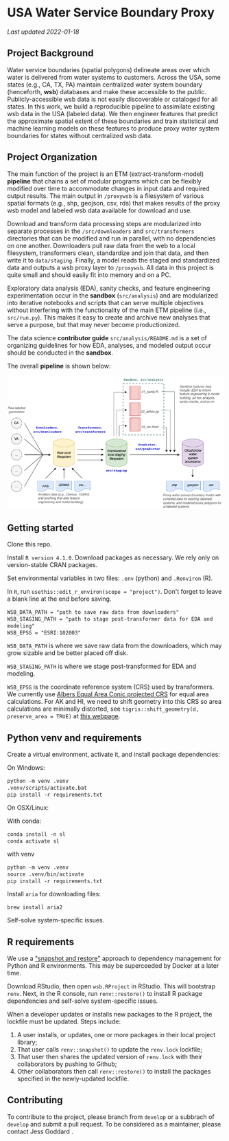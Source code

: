 # USA Water Service Boundary Proxy 

_Last updated 2022-01-18_  

## Project Background  

Water service boundaries (spatial polygons) delineate areas over which water is delivered from water systems to customers. Across the USA, some states (e.g., CA, TX, PA) maintain centralized water system boundary (henceforth, **wsb**) databases and make these accessible to the public. Publicly-accessible wsb data is not easily discoverable or cataloged for all states. In this work, we build a reproducible pipeline to assimilate existing wsb data in the USA (labeled data). We then engineer features that predict the approximate spatial extent of these boundaries and train statistical and machine learning models on these features to produce proxy water system boundaries for states without centralized wsb data.  

## Project Organization

The main function of the project is an ETM (extract-transform-model) **pipeline** that chains a set of modular programs which can be flexibly modified over time to accommodate changes in input data and required output results. The main output in `/proxywsb` is a filesystem of various spatial formats (e.g., shp, geojson, csv, rds) that makes results of the proxy wsb model and labeled wsb data available for download and use. 

Download and transform data processing steps are modularized into separate processes in the `/src/downloaders` and `src/transformers` directories that can be modified and run in parallel, with no dependencies on one another. Downloaders pull raw data from the web to a local filesystem, transformers clean, standardize and join that data, and then write it to `data/staging`. Finally, a model reads the staged and standardized data and outputs a wsb proxy layer to `/proxywsb`. All data in this project is quite small and should easily fit into memory and on a PC.   

Exploratory data analysis (EDA), sanity checks, and feature engineering experimentation occur in the **sandbox** (`src/analysis`) and are modularized into iterative notebooks and scripts that can serve multiple objectives without interfering with the functionality of the main ETM pipeline (i.e., `src/run.py`). This makes it easy to create and archive new analyses that serve a purpose, but that may never become productionized.  

The data science **contributor guide** `src/analysis/README.md` is a set of organizing guidelines for how EDA, analyses, and modeled output occur should be conducted in the **sandbox**.  

The overall **pipeline** is shown below:  

![](etc/diagram.png) 


## Getting started

Clone this repo.  

Install `R version 4.1.0`. Download packages as necessary. We rely only on version-stable CRAN packages. 

Set environmental variables in two files: `.env` (python) and `.Renviron` (R).  

In `R`, run `usethis::edit_r_environ(scope = "project")`. Don't forget to leave a blank line at the end before saving.  

```
WSB_DATA_PATH = "path to save raw data from downloaders"
WSB_STAGING_PATH = "path to stage post-transformer data for EDA and modeling"
WSB_EPSG = "ESRI:102003"
```

`WSB_DATA_PATH` is where we save raw data from the downloaders, which may grow sizable and be better placed off disk.  

`WSB_STAGING_PATH` is where we stage post-transformed for EDA and modeling.  

`WSB_EPSG` is the coordinate reference system (CRS) used by transformers. We currently use [Albers Equal Area Conic projected CRS](https://epsg.io/102003) for equal area calculations. For AK and HI, we need to shift geometry into this CRS so area calculations are minimally distorted, see `tigris::shift_geometry(d, preserve_area = TRUE)` at [this webpage](https://walker-data.com/census-r/census-geographic-data-and-applications-in-r.html#shifting-and-rescaling-geometry-for-national-us-mapping). 


## Python venv and requirements

Create a virtual environment, activate it, and install package dependencies:  

On Windows:  

```
python -m venv .venv
.venv/scripts/activate.bat
pip install -r requirements.txt
```

On OSX/Linux:  

With conda:
```
conda install -n sl
conda activate sl
```

with venv
```
python -m venv .venv
source .venv/bin/activate
pip install -r requirements.txt
```

Install `aria` for downloading files:  

```
brew install aria2
```

Self-solve system-specific issues.  


## R requirements

We use a ["snapshot and restore"](https://environments.rstudio.com/snapshot.html) approach to dependency management for Python and R environments. This may be superceeded by Docker at a later time.  

Download RStudio, then open `wsb.RProject` in RStudio. This will bootstrap `renv`. Next, in the R console, run `renv::restore()` to install R package dependencies and self-solve system-specific issues.  

When a developer updates or installs new packages to the R project, the lockfile must be updated. Steps include:

1. A user installs, or updates, one or more packages in their local project library;  
2. That user calls `renv::snapshot()` to update the `renv.lock` lockfile;  
3. That user then shares the updated version of `renv.lock` with their collaborators by pushing to Github;  
4. Other collaborators then call `renv::restore()` to install the packages specified in the newly-updated lockfile.  


## Contributing 

To contribute to the project, please branch from `develop` or a subbrach of `develop` and submit a pull request. To be considered as a maintainer, please contact Jess Goddard <jess at gosimplelab dot com>. 
